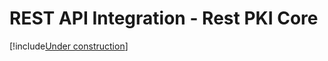 ﻿# REST API Integration - Rest PKI Core

[!include[Under construction](../../../includes/under-construction.md)]

